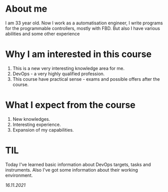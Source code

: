 # About me
I am 33 year old. 
Now I work as a automatisation engineer, I write programs for the programmable controllers, mostly with FBD.
But also I have various abilities and some other experience

# Why I am interested in this course
1. This is a new very interesting knowledge area for me.
1. DevOps - a very highly qualified profession.
1. This course have practical sense - exams and possible offers after the course. 

# What I expect from the course
1. New knowledges. 
1. Interesting experience. 
1. Expansion of my capabilities.

# TIL
Today I've learned basic information about DevOps targets, tasks and instruments. Also I've got some information about their working environment.

_16.11.2021_
